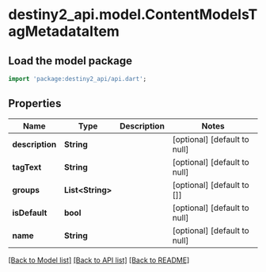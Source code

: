 # destiny2_api.model.ContentModelsTagMetadataItem

## Load the model package
```dart
import 'package:destiny2_api/api.dart';
```

## Properties
Name | Type | Description | Notes
------------ | ------------- | ------------- | -------------
**description** | **String** |  | [optional] [default to null]
**tagText** | **String** |  | [optional] [default to null]
**groups** | **List&lt;String&gt;** |  | [optional] [default to []]
**isDefault** | **bool** |  | [optional] [default to null]
**name** | **String** |  | [optional] [default to null]

[[Back to Model list]](../README.md#documentation-for-models) [[Back to API list]](../README.md#documentation-for-api-endpoints) [[Back to README]](../README.md)


